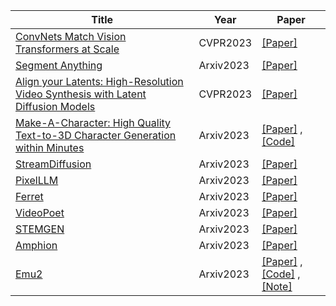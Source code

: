 | Title| Year |Paper|
| ------- | ----- | ------ |
|[ConvNets Match Vision Transformers at Scale](https://arxiv.org/abs/2310.16764)|CVPR2023|[[Paper]](https://arxiv.org/abs/2310.16764)|
|[Segment Anything](https://arxiv.org/abs/2304.02643)|Arxiv2023|[[Paper]](https://arxiv.org/abs/2304.02643)|
|[Align your Latents: High-Resolution Video Synthesis with Latent Diffusion Models](https://web3.arxiv.org/abs/2304.08818)|CVPR2023|[[Paper]](https://web3.arxiv.org/abs/2304.08818)|
|[Make-A-Character: High Quality Text-to-3D Character Generation within Minutes](https://arxiv.org/pdf/2312.15430.pdf)|Arxiv2023|[[Paper]](https://arxiv.org/pdf/2312.15430.pdf) ,[[Code]](https://github.com/Human3DAIGC/Make-A-Character)|
|[StreamDiffusion](https://arxiv.org/pdf/2312.12491.pdf)|Arxiv2023|[[Paper]](https://arxiv.org/pdf/2312.12491.pdf)|
|[PixelLLM](https://arxiv.org/pdf/2312.09237.pdf)|Arxiv2023|[[Paper]](https://arxiv.org/pdf/2312.09237.pdf)|
|[Ferret](https://arxiv.org/pdf/2310.07704.pdf)|Arxiv2023|[[Paper]](https://arxiv.org/pdf/2310.07704.pdf)|
|[VideoPoet](https://arxiv.org/pdf/2312.14125.pdf)|Arxiv2023|[[Paper]](https://arxiv.org/pdf/2312.14125.pdf)|
|[STEMGEN](https://arxiv.org/pdf/2312.08723.pdf)|Arxiv2023|[[Paper]](https://arxiv.org/pdf/2312.08723.pdf)|
|[Amphion](https://arxiv.org/pdf/2312.09911.pdf)|Arxiv2023|[[Paper]](https://arxiv.org/pdf/2312.09911.pdf)|
|[Emu2](https://arxiv.org/abs/2312.13286)|Arxiv2023|[[Paper]](https://arxiv.org/abs/2312.13286) ,[[Code]](：https://github.com/baaivision/Emu/tree/main/Emu2) ,[[Note]](https://mp.weixin.qq.com/s/aAS1JZWqzlxIHCe5f5MNhw)|
